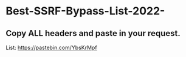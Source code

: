 # Best-SSRF-Bypass-List-2022-
Copy ALL headers and paste in your request.
-
List: https://pastebin.com/YbsKrMpf
